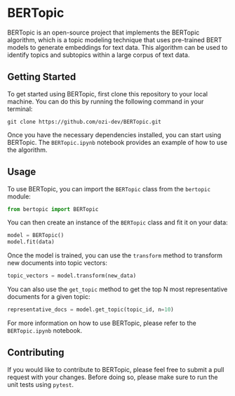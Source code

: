 # BERTopic

BERTopic is an open-source project that implements the BERTopic algorithm, which is a topic modeling technique that uses pre-trained BERT models to generate embeddings for text data. This algorithm can be used to identify topics and subtopics within a large corpus of text data.

## Getting Started

To get started using BERTopic, first clone this repository to your local machine. You can do this by running the following command in your terminal:

```
git clone https://github.com/ozi-dev/BERTopic.git
```

Once you have the necessary dependencies installed, you can start using BERTopic. The `BERTopic.ipynb` notebook provides an example of how to use the algorithm.

## Usage

To use BERTopic, you can import the `BERTopic` class from the `bertopic` module:

```python
from bertopic import BERTopic
```

You can then create an instance of the `BERTopic` class and fit it on your data:

```python
model = BERTopic()
model.fit(data)
```

Once the model is trained, you can use the `transform` method to transform new documents into topic vectors:

```python
topic_vectors = model.transform(new_data)
```

You can also use the `get_topic` method to get the top N most representative documents for a given topic:

```python
representative_docs = model.get_topic(topic_id, n=10)
```

For more information on how to use BERTopic, please refer to the `BERTopic.ipynb` notebook.

## Contributing

If you would like to contribute to BERTopic, please feel free to submit a pull request with your changes. Before doing so, please make sure to run the unit tests using `pytest`.
